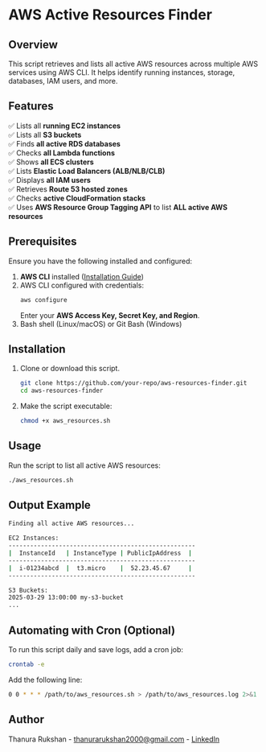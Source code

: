# AWS Active Resources Finder

## Overview
This script retrieves and lists all active AWS resources across multiple AWS services using AWS CLI. It helps identify running instances, storage, databases, IAM users, and more.

## Features
✅ Lists all **running EC2 instances**  
✅ Lists all **S3 buckets**  
✅ Finds **all active RDS databases**  
✅ Checks **all Lambda functions**  
✅ Shows **all ECS clusters**  
✅ Lists **Elastic Load Balancers (ALB/NLB/CLB)**  
✅ Displays **all IAM users**  
✅ Retrieves **Route 53 hosted zones**  
✅ Checks **active CloudFormation stacks**  
✅ Uses **AWS Resource Group Tagging API** to list **ALL active AWS resources**  

## Prerequisites
Ensure you have the following installed and configured:

1. **AWS CLI** installed ([Installation Guide](https://docs.aws.amazon.com/cli/latest/userguide/install-cliv2.html))
2. AWS CLI configured with credentials:
   ```bash
   aws configure
   ```
   Enter your **AWS Access Key, Secret Key, and Region**.
3. Bash shell (Linux/macOS) or Git Bash (Windows)

## Installation
1. Clone or download this script.
   ```bash
   git clone https://github.com/your-repo/aws-resources-finder.git
   cd aws-resources-finder
   ```
2. Make the script executable:
   ```bash
   chmod +x aws_resources.sh
   ```

## Usage
Run the script to list all active AWS resources:
```bash
./aws_resources.sh
```

## Output Example
```bash
Finding all active AWS resources...

EC2 Instances:
----------------------------------------------------
|  InstanceId   | InstanceType | PublicIpAddress  |
----------------------------------------------------
|  i-01234abcd  |  t3.micro    |  52.23.45.67     |
----------------------------------------------------

S3 Buckets:
2025-03-29 13:00:00 my-s3-bucket
...
```

## Automating with Cron (Optional)
To run this script daily and save logs, add a cron job:
```bash
crontab -e
```
Add the following line:
```bash
0 0 * * * /path/to/aws_resources.sh > /path/to/aws_resources.log 2>&1
```
## Author
Thanura Rukshan - thanurarukshan2000@gmail.com - [LinkedIn](https://www.linkedin.com/in/thanurarukshan/)

